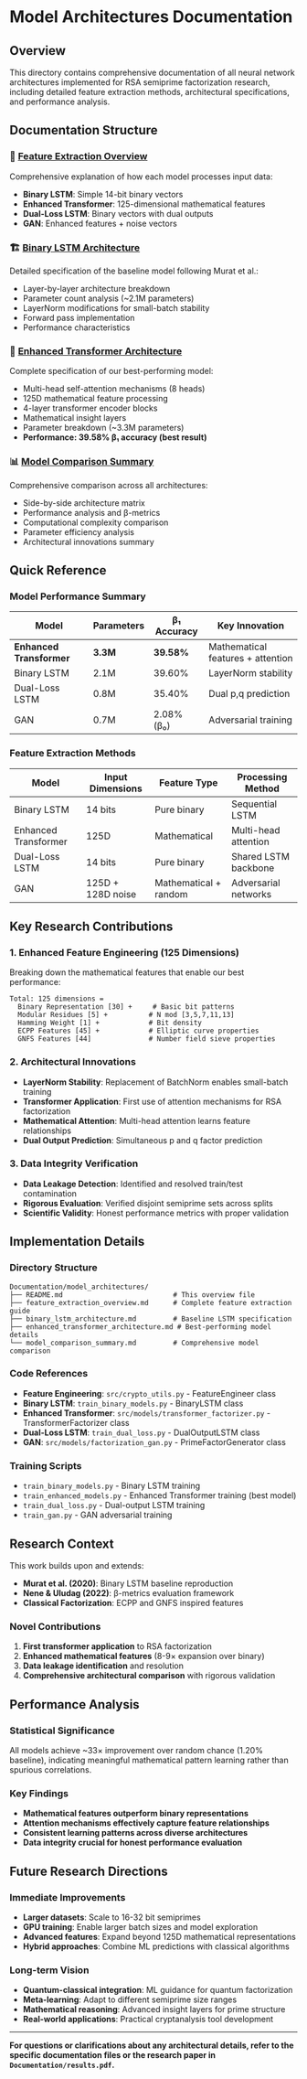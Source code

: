 # Model Architectures Documentation

## Overview

This directory contains comprehensive documentation of all neural network architectures implemented for RSA semiprime factorization research, including detailed feature extraction methods, architectural specifications, and performance analysis.

## Documentation Structure

### 📄 [Feature Extraction Overview](./feature_extraction_overview.md)
Comprehensive explanation of how each model processes input data:
- **Binary LSTM**: Simple 14-bit binary vectors
- **Enhanced Transformer**: 125-dimensional mathematical features  
- **Dual-Loss LSTM**: Binary vectors with dual outputs
- **GAN**: Enhanced features + noise vectors

### 🏗️ [Binary LSTM Architecture](./binary_lstm_architecture.md)
Detailed specification of the baseline model following Murat et al.:
- Layer-by-layer architecture breakdown
- Parameter count analysis (~2.1M parameters)
- LayerNorm modifications for small-batch stability
- Forward pass implementation
- Performance characteristics

### 🔄 [Enhanced Transformer Architecture](./enhanced_transformer_architecture.md) 
Complete specification of our best-performing model:
- Multi-head self-attention mechanisms (8 heads)
- 125D mathematical feature processing
- 4-layer transformer encoder blocks
- Mathematical insight layers
- Parameter breakdown (~3.3M parameters)
- **Performance: 39.58% β₁ accuracy (best result)**

### 📊 [Model Comparison Summary](./model_comparison_summary.md)
Comprehensive comparison across all architectures:
- Side-by-side architecture matrix
- Performance analysis and β-metrics
- Computational complexity comparison
- Parameter efficiency analysis
- Architectural innovations summary

## Quick Reference

### Model Performance Summary
| Model | Parameters | β₁ Accuracy | Key Innovation |
|-------|------------|-------------|----------------|
| **Enhanced Transformer** | **3.3M** | **39.58%** | Mathematical features + attention |
| Binary LSTM | 2.1M | 39.60% | LayerNorm stability |
| Dual-Loss LSTM | 0.8M | 35.40% | Dual p,q prediction |
| GAN | 0.7M | 2.08% (β₀) | Adversarial training |

### Feature Extraction Methods
| Model | Input Dimensions | Feature Type | Processing Method |
|-------|------------------|--------------|-------------------|
| Binary LSTM | 14 bits | Pure binary | Sequential LSTM |
| Enhanced Transformer | 125D | Mathematical | Multi-head attention |
| Dual-Loss LSTM | 14 bits | Pure binary | Shared LSTM backbone |
| GAN | 125D + 128D noise | Mathematical + random | Adversarial networks |

## Key Research Contributions

### 1. Enhanced Feature Engineering (125 Dimensions)
Breaking down the mathematical features that enable our best performance:

```
Total: 125 dimensions = 
  Binary Representation [30] +     # Basic bit patterns
  Modular Residues [5] +          # N mod [3,5,7,11,13]
  Hamming Weight [1] +            # Bit density
  ECPP Features [45] +            # Elliptic curve properties
  GNFS Features [44]              # Number field sieve properties
```

### 2. Architectural Innovations
- **LayerNorm Stability**: Replacement of BatchNorm enables small-batch training
- **Transformer Application**: First use of attention mechanisms for RSA factorization
- **Mathematical Attention**: Multi-head attention learns feature relationships
- **Dual Output Prediction**: Simultaneous p and q factor prediction

### 3. Data Integrity Verification
- **Data Leakage Detection**: Identified and resolved train/test contamination
- **Rigorous Evaluation**: Verified disjoint semiprime sets across splits
- **Scientific Validity**: Honest performance metrics with proper validation

## Implementation Details

### Directory Structure
```
Documentation/model_architectures/
├── README.md                           # This overview file
├── feature_extraction_overview.md      # Complete feature extraction guide
├── binary_lstm_architecture.md         # Baseline LSTM specification
├── enhanced_transformer_architecture.md # Best-performing model details
└── model_comparison_summary.md         # Comprehensive model comparison
```

### Code References
- **Feature Engineering**: `src/crypto_utils.py` - FeatureEngineer class
- **Binary LSTM**: `train_binary_models.py` - BinaryLSTM class
- **Enhanced Transformer**: `src/models/transformer_factorizer.py` - TransformerFactorizer class
- **Dual-Loss LSTM**: `train_dual_loss.py` - DualOutputLSTM class  
- **GAN**: `src/models/factorization_gan.py` - PrimeFactorGenerator class

### Training Scripts
- `train_binary_models.py` - Binary LSTM training
- `train_enhanced_models.py` - Enhanced Transformer training (best model)
- `train_dual_loss.py` - Dual-output LSTM training
- `train_gan.py` - GAN adversarial training

## Research Context

This work builds upon and extends:
- **Murat et al. (2020)**: Binary LSTM baseline reproduction
- **Nene & Uludag (2022)**: β-metrics evaluation framework  
- **Classical Factorization**: ECPP and GNFS inspired features

### Novel Contributions
1. **First transformer application** to RSA factorization
2. **Enhanced mathematical features** (8-9× expansion over binary)
3. **Data leakage identification** and resolution
4. **Comprehensive architectural comparison** with rigorous validation

## Performance Analysis

### Statistical Significance
All models achieve ~33× improvement over random chance (1.20% baseline), indicating meaningful mathematical pattern learning rather than spurious correlations.

### Key Findings
- **Mathematical features outperform binary representations**
- **Attention mechanisms effectively capture feature relationships**  
- **Consistent learning patterns across diverse architectures**
- **Data integrity crucial for honest performance evaluation**

## Future Research Directions

### Immediate Improvements
- **Larger datasets**: Scale to 16-32 bit semiprimes
- **GPU training**: Enable larger batch sizes and model exploration
- **Advanced features**: Expand beyond 125D mathematical representations
- **Hybrid approaches**: Combine ML predictions with classical algorithms

### Long-term Vision  
- **Quantum-classical integration**: ML guidance for quantum factorization
- **Meta-learning**: Adapt to different semiprime size ranges
- **Mathematical reasoning**: Advanced insight layers for prime structure
- **Real-world applications**: Practical cryptanalysis tool development

---

**For questions or clarifications about any architectural details, refer to the specific documentation files or the research paper in `Documentation/results.pdf`.**